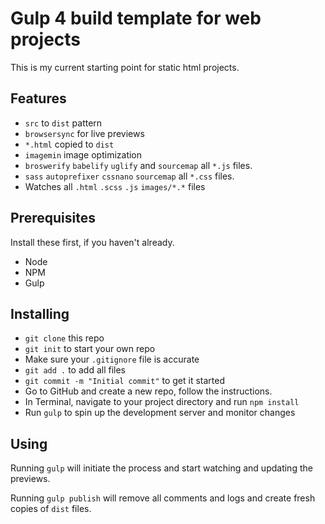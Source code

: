 # Gulp 4 build template for web projects
This is my current starting point for static html projects.

## Features
* `src` to `dist` pattern
* `browsersync` for live previews
* `*.html` copied to `dist`
* `imagemin` image optimization
* `broswerify` `babelify` `uglify` and `sourcemap` all `*.js` files.
* `sass` `autoprefixer` `cssnano` `sourcemap` all `*.css` files.
* Watches all `.html` `.scss` `.js` `images/*.*` files

## Prerequisites
Install these first, if you haven't already.
* Node
* NPM
* Gulp

## Installing
* `git clone` this repo
* `git init` to start your own repo
* Make sure your `.gitignore` file is accurate
* `git add .` to add all files
* `git commit -m "Initial commit"` to get it started
* Go to GitHub and create a new repo, follow the instructions.
* In Terminal, navigate to your project directory and run `npm install`
* Run `gulp` to spin up the development server and monitor changes

## Using
Running `gulp` will initiate the process and start watching and updating the previews.

Running `gulp publish` will remove all comments and logs and create fresh copies of `dist` files. 
